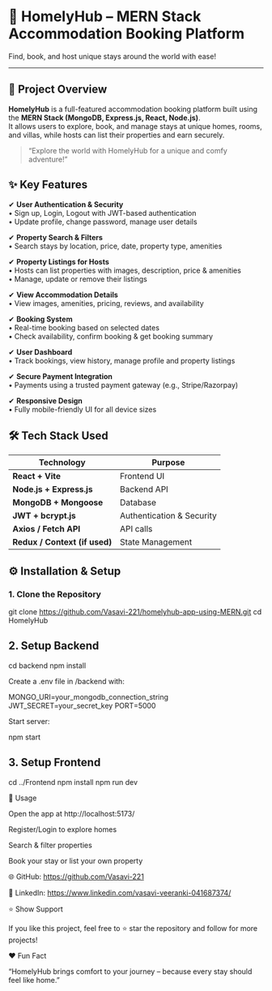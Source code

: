 
<p align="center">
  <h1><b>🏡 HomelyHub – MERN Stack Accommodation Booking Platform</b></h1>
  <p>Find, book, and host unique stays around the world with ease!</p>
</p>

---

## 📌 Project Overview

**HomelyHub** is a full-featured accommodation booking platform built using the **MERN Stack (MongoDB, Express.js, React, Node.js)**.  
It allows users to explore, book, and manage stays at unique homes, rooms, and villas, while hosts can list their properties and earn securely.

> “Explore the world with HomelyHub for a unique and comfy adventure!”



## ✨ Key Features

✔ **User Authentication & Security**  
• Sign up, Login, Logout with JWT-based authentication  
• Update profile, change password, manage user details  

✔ **Property Search & Filters**  
• Search stays by location, price, date, property type, amenities  

✔ **Property Listings for Hosts**  
• Hosts can list properties with images, description, price & amenities  
• Manage, update or remove their listings  

✔ **View Accommodation Details**  
• View images, amenities, pricing, reviews, and availability  

✔ **Booking System**  
• Real-time booking based on selected dates  
• Check availability, confirm booking & get booking summary  

✔ **User Dashboard**  
• Track bookings, view history, manage profile and property listings  

✔ **Secure Payment Integration**  
• Payments using a trusted payment gateway (e.g., Stripe/Razorpay)  

✔ **Responsive Design**  
• Fully mobile-friendly UI for all device sizes  



## 🛠️ Tech Stack Used

| Technology | Purpose |
|------------|---------|
| **React + Vite** | Frontend UI |
| **Node.js + Express.js** | Backend API |
| **MongoDB + Mongoose** | Database |
| **JWT + bcrypt.js** | Authentication & Security |
| **Axios / Fetch API** | API calls |
| **Redux / Context (if used)** | State Management |




## ⚙️ Installation & Setup

### 1. Clone the Repository

git clone https://github.com/Vasavi-221/homelyhub-app-using-MERN.git
cd HomelyHub

## 2. Setup Backend
cd backend
npm install


Create a .env file in /backend with:

MONGO_URI=your_mongodb_connection_string
JWT_SECRET=your_secret_key
PORT=5000


Start server:

npm start

## 3. Setup Frontend
cd ../Frontend
npm install
npm run dev

🚀 Usage

Open the app at http://localhost:5173/

Register/Login to explore homes

Search & filter properties

Book your stay or list your own property

🌐 GitHub: https://github.com/Vasavi-221

🔗 LinkedIn: https://www.linkedin.com/vasavi-veeranki-041687374/


⭐ Show Support

If you like this project, feel free to ⭐ star the repository and follow for more projects!

❤️ Fun Fact

“HomelyHub brings comfort to your journey – because every stay should feel like home.”
